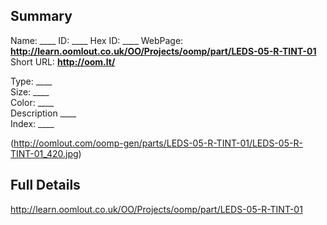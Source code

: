 

 ## Summary
Name: ____
ID: ____
Hex ID: ____
WebPage: __http://learn.oomlout.co.uk/OO/Projects/oomp/part/LEDS-05-R-TINT-01__
Short URL: __http://oom.lt/__

Type: ____  
Size: ____  
Color: ____  
Description ____  
Index: ____


(http://oomlout.com/oomp-gen/parts/LEDS-05-R-TINT-01/LEDS-05-R-TINT-01_420.jpg)


 ## Full Details
 http://learn.oomlout.co.uk/OO/Projects/oomp/part/LEDS-05-R-TINT-01














